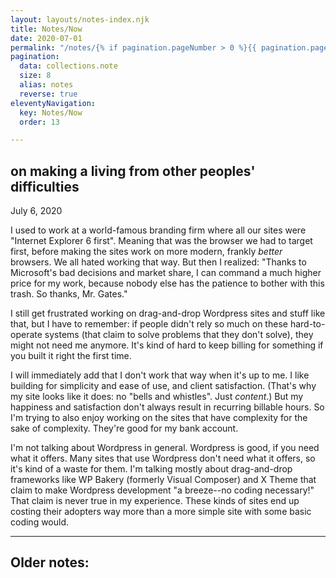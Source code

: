 ```yaml
---
layout: layouts/notes-index.njk
title: Notes/Now
date: 2020-07-01
permalink: "/notes/{% if pagination.pageNumber > 0 %}{{ pagination.pageNumber + 1 }}/{% endif %}index.html"
pagination:
  data: collections.note
  size: 8
  alias: notes
  reverse: true
eleventyNavigation:
  key: Notes/Now
  order: 13

---
```


## on making a living from other peoples' difficulties 

July 6, 2020

I used to work at a world-famous branding firm where all our sites were "Internet Explorer 6 first". Meaning that was the browser we had to target first, before making the sites work on more modern, frankly _better_ browsers. We all hated working that way. But then I realized: "Thanks to Microsoft's bad decisions and market share, I can command a much higher price for my work, because nobody else has the patience to bother with this trash. So thanks, Mr. Gates."

I still get frustrated working on drag-and-drop Wordpress sites and stuff like that, but I have to remember: if people didn't rely so much on these hard-to-operate systems (that claim to solve problems that they don't solve), they might not need me anymore. It's kind of hard to keep billing for something if you built it right the first time. 

I will immediately add that I don't work that way when it's up to me. I like building for simplicity and ease of use, and client satisfaction. (That's why my site looks like it does: no "bells and whistles". Just _content_.) But my happiness and satisfaction don't always result in recurring billable hours. So I'm trying to also enjoy working on the sites that have complexity for the sake of complexity. They're good for my bank account.

I'm not talking about Wordpress in general. Wordpress is good, if you need what it offers. Many sites that use Wordpress don't need what it offers, so it's kind of a waste for them. I'm talking mostly about drag-and-drop frameworks like WP Bakery (formerly Visual Composer) and X Theme that claim to make Wordpress development "a breeze--no coding necessary!" That claim is never true in my experience. These kinds of sites end up costing their adopters way more than a more simple site with some basic coding would.

---

## Older notes: 